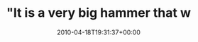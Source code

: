 ---
retweeted: false
source: <a href="http://twitter.com" rel="nofollow">Twitter Web Client</a>
entities:
  hashtags: []
  symbols: []
  user_mentions:
  - name: David Zuelke
    screen_name: dzuelke
    indices:
    - '55'
    - '63'
    id_str: '22273826'
    id: '22273826'
  urls: []
display_text_range:
- '0'
- '138'
favorite_count: '0'
id_str: '12413721307'
truncated: false
retweet_count: '0'
id: '12413721307'
created_at: Sun Apr 18 19:31:37 +0000 2010
favorited: false
full_text: '"It is a very big hammer that we will hit you with" RT [@dzuelke](https://twitter.com/dzuelke):
  bitextender.com gets photocopied, in color! - http://tumblr.com/xbs8s6dpk'
lang: en
tags:
- pesos:twitter
date: '2010-04-18T19:31:37+00:00'
src: https://twitter.com/bascht/status/12413721307
original_url: https://twitter.com/bascht/status/12413721307
type: twitter_tweet
text: '"It is a very big hammer that we will hit you with" RT [@dzuelke](https://twitter.com/dzuelke):
  bitextender.com gets photocopied, in color! - http://tumblr.com/xbs8s6dpk'
title: "\"It is a very big hammer that w"

---